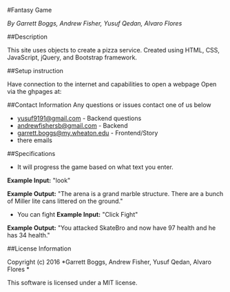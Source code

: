 #Fantasy Game

_By Garrett Boggs, Andrew Fisher, Yusuf Qedan, Alvaro Flores_

##Description

This site uses objects to create a pizza service. Created using HTML, CSS, JavaScript, jQuery, and Bootstrap framework.

##Setup instruction

Have connection to the internet and capabilities to open a webpage
Open via the ghpages at:


##Contact Information
Any questions or issues contact one of us below

* yusuf9191@gmail.com - Backend questions
* andrewfishersb@gmail.com - Backend
* garrett.boggs@my.wheaton.edu - Frontend/Story
* there emails

##Specifications
* It will progress the game based on what text you enter.

**Example Input:** "look"

**Example Output:** "The arena is a grand marble structure. There are a bunch of Miller lite cans littered on the ground."

* You can fight
**Example Input:** "Click Fight"

**Example Output:** "You attacked SkateBro and now have 97 health and he has 34 health."

##License Information

Copyright (c) 2016 *Garrett Boggs, Andrew Fisher, Yusuf Qedan, Alvaro Flores *

This software is licensed under a MIT license.
